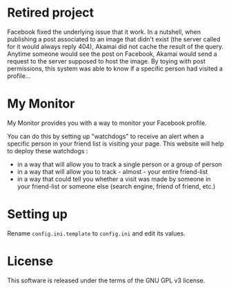 Retired project
======
Facebook fixed the underlying issue that it work.
In a nutshell, when publishing a post associated to an image that didn't exist (the server called for it would always reply 404), Akamai did not cache the result of the query. Anytime someone would see the post on Facebook, Akamai would send a request to the server supposed to host the image. By toying with post permissions, this system was able to know if a specific person had visited a profile...

My Monitor
======

My Monitor provides you with a way to monitor your Facebook profile. 

You can do this by setting up "watchdogs" to receive an alert when a specific person in your friend list is visiting your page. This website will help to deploy these watchdogs :
- in a way that will allow you to track a single person or a group of person
- in a way that will allow you to track - almost - your entire friend-list
- in a way that could tell you whether a visit was made by someone in your friend-list or someone else (search engine, friend of friend, etc.)

Setting up
==========
Rename ``config.ini.template`` to ``config.ini`` and edit its values. 

License
=======
This software is released under the terms of the GNU GPL v3 license.
